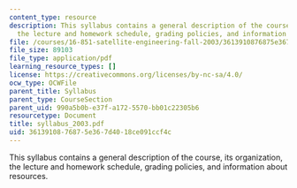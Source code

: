 ```yaml
---
content_type: resource
description: This syllabus contains a general description of the course, its organization,
  the lecture and homework schedule, grading policies, and information about resources.
file: /courses/16-851-satellite-engineering-fall-2003/3613910876875e367d4018ce091ccf4c_syllabus_2003.pdf
file_size: 89103
file_type: application/pdf
learning_resource_types: []
license: https://creativecommons.org/licenses/by-nc-sa/4.0/
ocw_type: OCWFile
parent_title: Syllabus
parent_type: CourseSection
parent_uid: 990a5b0b-e37f-a172-5570-bb01c22305b6
resourcetype: Document
title: syllabus_2003.pdf
uid: 36139108-7687-5e36-7d40-18ce091ccf4c
---
```

This syllabus contains a general description of the course, its organization, the lecture and homework schedule, grading policies, and information about resources.